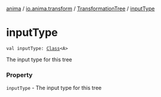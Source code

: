 [anima](../../index.md) / [io.anima.transform](../index.md) / [TransformationTree](index.md) / [inputType](./input-type.md)

# inputType

`val inputType: `[`Class`](https://docs.oracle.com/javase/6/docs/api/java/lang/Class.html)`<A>`

The input type for this tree

### Property

`inputType` - The input type for this tree